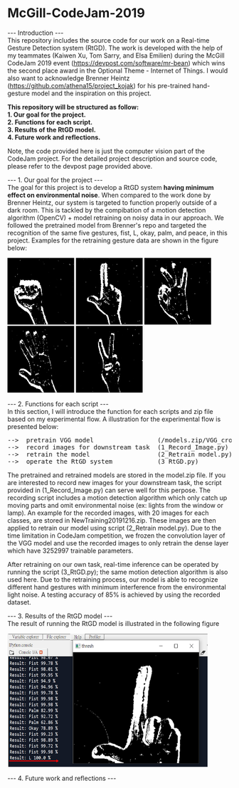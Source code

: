 # McGill-CodeJam-2019

--- Introduction ---  
This repository includes the source code for our work on a Real-time Gesture Detection system (RtGD). The work is developed with the help of my teammates (Kaiwen Xu, Tom Sarry, and Elsa Emilien) during the McGill CodeJam 2019 event (https://devpost.com/software/mr-bean) which wins the second place award in the Optional Theme - Internet of Things. I would also want to acknowledge Brenner Heintz (https://github.com/athena15/project_kojak) for his pre-trained hand-gesture model and the inspiration on this project.

**This repository will be structured as follow:  
    1. Our goal for the project.  
    2. Functions for each script.  
    3. Results of the RtGD model.  
    4. Future work and reflections.**

Note, the code provided here is just the computer vision part of the CodeJam project. For the detailed project description and source code, please refer to the devpost page provided above.

--- 1. Our goal for the project ---  
The goal for this project is to develop a RtGD system **having minimum effect on environmental noise**. When compared to the work done by Brenner Heintz, our system is targeted to function properly outside of a dark room. This is tackled by the compibation of a motion detection algorithm (OpenCV) + model retraining on noisy data in our approach. We followed the pretrained model from Brenner's repo and targeted the recognition of the same five gestures, fist, L, okay, palm, and peace, in this project. Examples for the retraining gesture data are shown in the figure below: 


<img src="./images/fist.jpg" width="150" height="150"> <img src="./images/L.jpg" width="150" height="150"> <img src="./images/okay.jpg" width="150" height="150"> <img src="./images/palm.jpg" width="150" height="150"> <img src="./images/peace.jpg" width="150" height="150">

--- 2. Functions for each script ---  
In this section, I will introduce the function for each scripts and zip file based on my experimental flow. A illustration for the experimental flow is presented below:

<pre>
-->  pretrain VGG model                 (/models.zip/VGG_cross_validated.h5)  
-->  record images for downstream task  (1_Record_Image.py) (NewTraining20191216.zip)  
-->  retrain the model                  (2_Retrain model.py) (retrained_20200506.h5)  
-->  operate the RtGD system            (3_RtGD.py)
</pre>

The pretrained and retrained models are stored in the model.zip file. If you are interested to record new images for your downstream task, the script provided in (1_Record_Image.py) can serve well for this perpose. The recording script includes a motion detection algorithm which only catch up moving parts and omit environmental noise (ex: lights from the window or lamp). An example for the recorded images, with 20 images for each classes, are stored in NewTraining20191216.zip. These images are then applied to retrain our model using script (2_Retrain model.py). Due to the time limitation in CodeJam competition, we frozen the convolution layer of the VGG model and use the recorded images to only retrain the dense layer which have 3252997 trainable parameters.

After retraining on our own task, real-time inference can be operated by running the script (3_RtGD.py); the same motion detection algorithm is also used here. Due to the retraining process, our model is able to recognize different hand gestures with minimum interference from the environmental light noise. A testing accuracy of 85% is achieved by using the recorded dataset.

--- 3. Results of the RtGD model ---  
The result of running the RtGD model is illustrated in the following figure

<img src="./images/Result.png" width="450" height="300">

--- 4. Future work and reflections ---  
